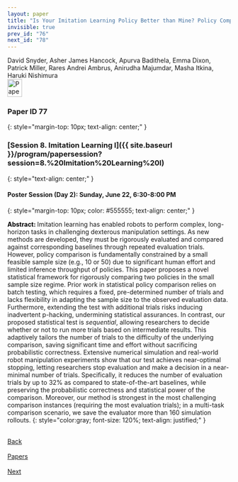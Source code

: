 ```yaml
---
layout: paper
title: "Is Your Imitation Learning Policy Better than Mine? Policy Comparison with Near-Optimal Stopping"
invisible: true
prev_id: "76"
next_id: "78"
---
```

<div class="paper-authors">
  <div class="paper-author-box">
    <div class="paper-author-name">David Snyder, Asher James Hancock, Apurva Badithela, Emma Dixon, Patrick Miller, Rares Andrei Ambrus, Anirudha Majumdar, Masha Itkina, Haruki Nishimura</div>
    <div class="paper-author-uni"></div>
  </div>
</div>

<div class="paper-pdf">
  <div>
    <a href="https://www.roboticsproceedings.org/rss21/p077.pdf" title="Download PDF" target="_blank">
      <img src="{{ site.baseurl }}/images/paper_link_cardinal_red.png" alt="Paper PDF" width="33" height="40" />
    </a>
  </div>
</div>

### Paper ID 77
{: style="margin-top: 10px; text-align: center;" }

### [Session 8. Imitation Learning I]({{ site.baseurl }}/program/papersession?session=8.%20Imitation%20Learning%20I)
{: style="text-align: center;" }

#### Poster Session (Day 2): Sunday, June 22, 6:30-8:00 PM
{: style="margin-top: 10px; color: #555555; text-align: center;" }

<b style="color: black;">Abstract: </b>Imitation learning has enabled robots to perform complex, long-horizon tasks in challenging dexterous manipulation settings.  As new methods are developed, they must be rigorously evaluated and compared against corresponding baselines through repeated evaluation trials. However, policy comparison is fundamentally constrained by a small feasible sample size (e.g., 10 or 50) due to significant human effort and limited inference throughput of policies. This paper proposes a novel statistical framework for rigorously comparing two policies in the small sample size regime. Prior work in statistical policy comparison relies on batch testing, which requires a fixed, pre-determined number of trials and lacks flexibility in adapting the sample size to the observed evaluation data. Furthermore, extending the test with additional trials risks inducing inadvertent p-hacking, undermining statistical assurances. In contrast, our proposed statistical test is <em>sequential</em>, allowing researchers to decide whether or not to run more trials based on intermediate results. This adaptively tailors the number of trials to the difficulty of the underlying comparison, saving significant time and effort without sacrificing probabilistic correctness. Extensive numerical simulation and real-world robot manipulation experiments show that our test achieves near-optimal stopping, letting researchers stop evaluation and make a decision in a near-minimal number of trials. Specifically, it reduces the number of evaluation trials by up to 32% as compared to state-of-the-art baselines, while preserving the probabilistic correctness and statistical power of the comparison. Moreover, our method is strongest in the most challenging comparison instances (requiring the most evaluation trials); in a multi-task comparison scenario, we save the evaluator more than 160 simulation rollouts.
{: style="color:gray; font-size: 120%; text-align: justified;" }

<div class="paper-menu">
  <div class="paper-menu-inner">
    <a href="{{ site.baseurl }}/program/papers/76/" title="Previous Paper">
            <div class="paper-menu-icon">
                <i class="fas fa-arrow-left"></i><br>
                <span class="paper-menu-label">Back</span>
            </div>
        </a>
    <a href="{{ site.baseurl }}/program/papers" title="All Papers">
      <div class="paper-menu-icon">
        <i class="fas fa-list"></i><br>
        <span class="paper-menu-label">Papers</span>
      </div>
    </a>
    <a href="{{ site.baseurl }}/program/papers/78/" title="Next Paper">
            <div class="paper-menu-icon">
                <i class="fas fa-arrow-right"></i><br>
                <span class="paper-menu-label">Next</span>
            </div>
        </a>
  </div>
</div>
